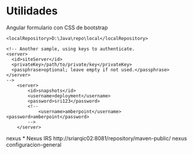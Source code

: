 # Utilidades

Angular formulario con CSS de bootstrap

<?xml version="1.0" encoding="UTF-8"?>

<!--
Licensed to the Apache Software Foundation (ASF) under one
or more contributor license agreements.  See the NOTICE file
distributed with this work for additional information
regarding copyright ownership.  The ASF licenses this file
to you under the Apache License, Version 2.0 (the
"License"); you may not use this file except in compliance
with the License.  You may obtain a copy of the License at

    http://www.apache.org/licenses/LICENSE-2.0

Unless required by applicable law or agreed to in writing,
software distributed under the License is distributed on an
"AS IS" BASIS, WITHOUT WARRANTIES OR CONDITIONS OF ANY
KIND, either express or implied.  See the License for the
specific language governing permissions and limitations
under the License.
-->

<!--
 | This is the configuration file for Maven. It can be specified at two levels:
 |
 |  1. User Level. This settings.xml file provides configuration for a single user, 
 |                 and is normally provided in ${user.home}/.m2/settings.xml.
 |
 |                 NOTE: This location can be overridden with the CLI option:
 |
 |                 -s /path/to/user/settings.xml
 |
 |  2. Global Level. This settings.xml file provides configuration for all Maven
 |                 users on a machine (assuming they're all using the same Maven
 |                 installation). It's normally provided in 
 |                 ${maven.home}/conf/settings.xml.
 |
 |                 NOTE: This location can be overridden with the CLI option:
 |
 |                 -gs /path/to/global/settings.xml
 |
 | The sections in this sample file are intended to give you a running start at
 | getting the most out of your Maven installation. Where appropriate, the default
 | values (values used when the setting is not specified) are provided.
 |
 |-->
<settings xmlns="http://maven.apache.org/SETTINGS/1.0.0" 
          xmlns:xsi="http://www.w3.org/2001/XMLSchema-instance" 
          xsi:schemaLocation="http://maven.apache.org/SETTINGS/1.0.0 http://maven.apache.org/xsd/settings-1.0.0.xsd">
  <!-- localRepository
   | The path to the local repository maven will use to store artifacts.
   |
   | Default: ~/.m2/repository
  <localRepository>/path/to/local/repo</localRepository>
  -->
	<localRepository>D:\Java\repo\local</localRepository>
  <!-- interactiveMode
   | This will determine whether maven prompts you when it needs input. If set to false,
   | maven will use a sensible default value, perhaps based on some other setting, for
   | the parameter in question.
   |
   | Default: true
  <interactiveMode>true</interactiveMode>
  -->

  <!-- offline
   | Determines whether maven should attempt to connect to the network when executing a build.
   | This will have an effect on artifact downloads, artifact deployment, and others.
   |
   | Default: false
  <offline>false</offline>
  -->

  <!-- pluginGroups
   | This is a list of additional group identifiers that will be searched when resolving plugins by their prefix, i.e.
   | when invoking a command line like "mvn prefix:goal". Maven will automatically add the group identifiers
   | "org.apache.maven.plugins" and "org.codehaus.mojo" if these are not already contained in the list.
   |-->
  <pluginGroups>
    <!-- pluginGroup
     | Specifies a further group identifier to use for plugin lookup.
    <pluginGroup>com.your.plugins</pluginGroup>
    -->
  </pluginGroups>

  <!-- proxies
   | This is a list of proxies which can be used on this machine to connect to the network.
   | Unless otherwise specified (by system property or command-line switch), the first proxy
   | specification in this list marked as active will be used.
   |-->
  <proxies>
    <!-- proxy
     | Specification for one proxy, to be used in connecting to the network.
     |
    <proxy>
      <id>optional</id>
      <active>true</active>
      <protocol>http</protocol>
      <username>proxyuser</username>
      <password>proxypass</password>
      <host>proxy.host.net</host>
      <port>80</port>
      <nonProxyHosts>local.net|some.host.com</nonProxyHosts>
    </proxy>
    -->
  </proxies>

  <!-- servers
   | This is a list of authentication profiles, keyed by the server-id used within the system.
   | Authentication profiles can be used whenever maven must make a connection to a remote server.
   |-->
  <servers>
    <!-- server
     | Specifies the authentication information to use when connecting to a particular server, identified by
     | a unique name within the system (referred to by the 'id' attribute below).
     | 
     | NOTE: You should either specify username/password OR privateKey/passphrase, since these pairings are 
     |       used together.
     |
    <server>
      <id>deploymentRepo</id>
      <username>repouser</username>
      <password>repopwd</password>
    </server>
    -->
    
    <!-- Another sample, using keys to authenticate.
    <server>
      <id>siteServer</id>
      <privateKey>/path/to/private/key</privateKey>
      <passphrase>optional; leave empty if not used.</passphrase>
    </server>
    -->
		<server>
			<id>snapshots</id>
			<username>deployment</username>
			<password>sri123</password>
			<!--
				<username>amberpoint</username> <password>amberpoint</password>
			-->
		</server>
  </servers>

  <!-- mirrors
   | This is a list of mirrors to be used in downloading artifacts from remote repositories.
   | 
   | It works like this: a POM may declare a repository to use in resolving certain artifacts.
   | However, this repository may have problems with heavy traffic at times, so people have mirrored
   | it to several places.
   |
   | That repository definition will have a unique id, so we can create a mirror reference for that
   | repository, to be used as an alternate download site. The mirror site will be the preferred 
   | server for that repository.
   |-->
  <mirrors>
    <!-- mirror
     | Specifies a repository mirror site to use instead of a given repository. The repository that
     | this mirror serves has an ID that matches the mirrorOf element of this mirror. IDs are used
     | for inheritance and direct lookup purposes, and must be unique across the set of mirrors.
     |
    <mirror>
      <id>mirrorId</id>
      <mirrorOf>repositoryId</mirrorOf>
      <name>Human Readable Name for this Mirror.</name>
      <url>http://my.repository.com/repo/path</url>
    </mirror>
     -->
	 <!-- <mirror>
      <id>nexus</id>
      <mirrorOf>*</mirrorOf>
      <name>Nexus IRS</name>
      <url>http://10.21.50.255:8081/nexus/content/groups/public</url>
    </mirror>
	-->
	<mirror>
      <id>nexus</id>
      <mirrorOf>*</mirrorOf>
      <name>Nexus IRS</name>
      <!--<url>http://sriarqic02:8081/nexus/content/groups/public</url>-->
	  <url>http://sriarqic02:8081/repository/maven-public/</url>
    </mirror>
  </mirrors>
  
  <!-- profiles
   | This is a list of profiles which can be activated in a variety of ways, and which can modify
   | the build process. Profiles provided in the settings.xml are intended to provide local machine-
   | specific paths and repository locations which allow the build to work in the local environment.
   |
   | For example, if you have an integration testing plugin - like cactus - that needs to know where
   | your Tomcat instance is installed, you can provide a variable here such that the variable is 
   | dereferenced during the build process to configure the cactus plugin.
   |
   | As noted above, profiles can be activated in a variety of ways. One way - the activeProfiles
   | section of this document (settings.xml) - will be discussed later. Another way essentially
   | relies on the detection of a system property, either matching a particular value for the property,
   | or merely testing its existence. Profiles can also be activated by JDK version prefix, where a 
   | value of '1.4' might activate a profile when the build is executed on a JDK version of '1.4.2_07'.
   | Finally, the list of active profiles can be specified directly from the command line.
   |
   | NOTE: For profiles defined in the settings.xml, you are restricted to specifying only artifact
   |       repositories, plugin repositories, and free-form properties to be used as configuration
   |       variables for plugins in the POM.
   |
   |-->
  <profiles>
    <!-- profile
     | Specifies a set of introductions to the build process, to be activated using one or more of the
     | mechanisms described above. For inheritance purposes, and to activate profiles via <activatedProfiles/>
     | or the command line, profiles have to have an ID that is unique.
     |
     | An encouraged best practice for profile identification is to use a consistent naming convention
     | for profiles, such as 'env-dev', 'env-test', 'env-production', 'user-jdcasey', 'user-brett', etc.
     | This will make it more intuitive to understand what the set of introduced profiles is attempting
     | to accomplish, particularly when you only have a list of profile id's for debug.
     |
     | This profile example uses the JDK version to trigger activation, and provides a JDK-specific repo.
    <profile>
      <id>jdk-1.4</id>

      <activation>
        <jdk>1.4</jdk>
      </activation>

      <repositories>
        <repository>
          <id>jdk14</id>
          <name>Repository for JDK 1.4 builds</name>
          <url>http://www.myhost.com/maven/jdk14</url>
          <layout>default</layout>
          <snapshotPolicy>always</snapshotPolicy>
        </repository>
      </repositories>
    </profile>
    -->

    <!--
     | Here is another profile, activated by the system property 'target-env' with a value of 'dev',
     | which provides a specific path to the Tomcat instance. To use this, your plugin configuration
     | might hypothetically look like:
     |
     | ...
     | <plugin>
     |   <groupId>org.myco.myplugins</groupId>
     |   <artifactId>myplugin</artifactId>
     |   
     |   <configuration>
     |     <tomcatLocation>${tomcatPath}</tomcatLocation>
     |   </configuration>
     | </plugin>
     | ...
     |
     | NOTE: If you just wanted to inject this configuration whenever someone set 'target-env' to
     |       anything, you could just leave off the <value/> inside the activation-property.
     |
    <profile>
      <id>env-dev</id>

      <activation>
        <property>
          <name>target-env</name>
          <value>dev</value>
        </property>
      </activation>

      <properties>
        <tomcatPath>/path/to/tomcat/instance</tomcatPath>
      </properties>
    </profile>
    -->
	  <profile> 
      <id>nexus</id>
      <properties>
        <!--<repositorio.releases.url>
          http://sriarqic02:8081/nexus/content/repositories/releases
        </repositorio.releases.url>
        <repositorio.snapshots.url>
          http://sriarqic02:8081/nexus/content/repositories/snapshots
        </repositorio.snapshots.url>-->
		<repositorio.snapshots.url>
			http://sriarqic02:8081/repository/snapshots
		</repositorio.snapshots.url>
		<repositorio.releases.url>
			http://sriarqic02:8081/repository/releases
		</repositorio.releases.url>

      </properties>
      <repositories> 
        <repository> 
          <id>central</id> 
          <url>http://central</url> 
          <releases><enabled>true</enabled></releases> 
          <snapshots><enabled>true</enabled></snapshots> 
        </repository> 
      </repositories> 
     <pluginRepositories> 
        <pluginRepository> 
          <id>central</id> 
          <url>http://central</url> 
          <releases><enabled>true</enabled></releases> 
          <snapshots><enabled>true</enabled></snapshots> 
        </pluginRepository> 
      </pluginRepositories> 
    </profile>
	 <profile>
			<id>configuracion-general</id>
			<properties>
				<repositorio.snapshots.url>
					http://sriarqic02:8081/repository/snapshots
				</repositorio.snapshots.url>
				<repositorio.releases.url>
					http://sriarqic02:8081/repository/releases
				</repositorio.releases.url>
				<integracion.scm.url>
					scm:svn:https://sriarqic01/svn/${project.artifactId}
				</integracion.scm.url>

				<codigo.generado.directorio>
					${project.build.directory}/codigo-generado
				</codigo.generado.directorio>
				<codigo.generado.directorio.webInf>
					${codigo.generado.directorio}/webapp/WEB-INF
				</codigo.generado.directorio.webInf>
				<project.build.configDirectory>
					${basedir}/src/main/config
				</project.build.configDirectory>
				
				<xdoclet.jboss.datasource.mapping>Oracle9i</xdoclet.jboss.datasource.mapping>
				<jboss.container-configuration>
					Instance Per Transaction CMP 2.x EntityBean
				</jboss.container-configuration>
				<xdoclet.jboss.datasource.jndi>java:/${project.artifactId}DS</xdoclet.jboss.datasource.jndi>
				<xdoclet.force>false</xdoclet.force>

				<deploy.jbossas.home>${env.JBOSS_HOME}</deploy.jbossas.home>
				<deploy.jbossas.instance>default</deploy.jbossas.instance>

				<plugin.maven.jboss.version>1.4.1</plugin.maven.jboss.version>
				<plugin.maven.xdoclet.version>1.0</plugin.maven.xdoclet.version>
				<plugin.maven.helper.build>1.5</plugin.maven.helper.build>
				<plugin.maven.ejb.generate.client>true</plugin.maven.ejb.generate.client>
			</properties>
		</profile>
	
  </profiles>
  

  <!-- activeProfiles
   | List of profiles that are active for all builds.
   |
  <activeProfiles>
    <activeProfile>alwaysActiveProfile</activeProfile>
    <activeProfile>anotherAlwaysActiveProfile</activeProfile>
  </activeProfiles>
  -->
   <activeProfiles>
    <activeProfile>nexus</activeProfile>
	 <activeProfile>configuracion-general</activeProfile>
  </activeProfiles>

  
  
</settings>
